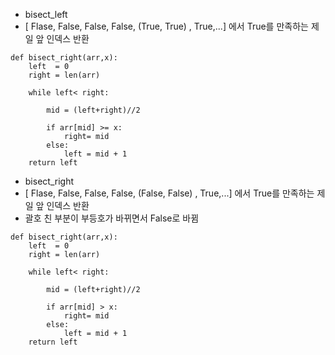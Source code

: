 
- bisect_left
- \[ Flase, False, False, False, (True, True) , True,...] 에서 True를 만족하는 제일 앞 인덱스 반환

```
def bisect_right(arr,x):
    left  = 0
    right = len(arr)
    
    while left< right:
        
        mid = (left+right)//2
        
        if arr[mid] >= x:
            right= mid
        else:
            left = mid + 1
    return left
```

- bisect_right
- \[ Flase, False, False, False, (False, False) , True,...] 에서 True를 만족하는 제일 앞 인덱스 반환
- 괄호 친 부분이 부등호가 바뀌면서 False로 바뀜

```
def bisect_right(arr,x):
    left  = 0
    right = len(arr)
    
    while left< right:
        
        mid = (left+right)//2
        
        if arr[mid] > x:
            right= mid
        else:
            left = mid + 1
    return left
```
